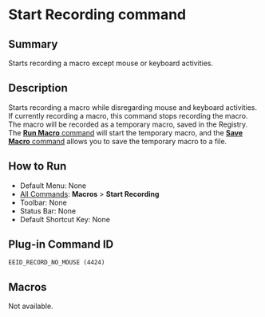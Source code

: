 # Start Recording command

## Summary

Starts recording a macro except mouse or keyboard activities.

## Description

Starts recording a macro while disregarding mouse and keyboard activities. If currently
recording a macro, this command stops recording the macro. The macro will be recorded as
a temporary macro, saved in the Registry. The [**Run Macro** command](quick_macro_run) will start the temporary macro, and the
[**Save Macro** command](macro_save) allows you to save the temporary macro to a file.

## How to Run

- Default Menu: None
- [All Commands](../tools/all_commands): **Macros**
\> **Start Recording**
- Toolbar: None
- Status Bar: None
- Default Shortcut Key: None

## Plug-in Command ID

```
EEID_RECORD_NO_MOUSE (4424)```

## Macros

Not available.
